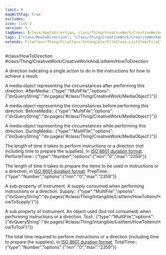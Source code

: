 ```yaml
---
limit: 9
mapWithTag: true
excludes:
icon: link-2
version: 5
tagNames: [class/HowToDirection, class/Thing/CreativeWork/CreativeWorkAndListItem/HowToDirection, schema-org/HowToDirection]
tags: ["class/HowToDirection", "class/Thing/CreativeWork/CreativeWorkAndListItem/HowToDirection"]
extends: FileClass~Thing/FileClass~Intangible/FileClass~ListItem/FileClass~CreativeWorkAndListItem
---
```


#class/HowToDirection
#class/Thing/CreativeWork/CreativeWorkAndListItem/HowToDirection


A direction indicating a single action to do in the instructions for how to achieve a result.


A media object representing the circumstances after performing this direction.
AfterMedia:: {"type":"MultiFile","options":{"dvQueryString":"dv.pages('#class/Thing/CreativeWork/MediaObject')"}}

A media object representing the circumstances before performing this direction.
BeforeMedia:: {"type":"MultiFile","options":{"dvQueryString":"dv.pages('#class/Thing/CreativeWork/MediaObject')"}}

A media object representing the circumstances while performing this direction.
DuringMedia:: {"type":"MultiFile","options":{"dvQueryString":"dv.pages('#class/Thing/CreativeWork/MediaObject')"}}

The length of time it takes to perform instructions or a direction (not including time to prepare the supplies), in [ISO 8601 duration format](http://en.wikipedia.org/wiki/ISO\_8601).
PerformTime:: {"type":"Number","options":{"min":"0","max":"2359"}}

The length of time it takes to prepare the items to be used in instructions or a direction, in [ISO 8601 duration format](http://en.wikipedia.org/wiki/ISO\_8601).
PrepTime:: {"type":"Number","options":{"min":"0","max":"2359"}}

A sub-property of instrument. A supply consumed when performing instructions or a direction.
Supply:: {"type":"MultiFile","options":{"dvQueryString":"dv.pages('#class/Thing/Intangible/ListItem/HowToItem/HowToSupply')"}}

A sub property of instrument. An object used (but not consumed) when performing instructions or a direction.
Tool:: {"type":"MultiFile","options":{"dvQueryString":"dv.pages('#class/Thing/Intangible/ListItem/HowToItem/HowToTool')"}}

The total time required to perform instructions or a direction (including time to prepare the supplies), in [ISO 8601 duration format](http://en.wikipedia.org/wiki/ISO\_8601).
TotalTime:: {"type":"Number","options":{"min":"0","max":"2359"}}
